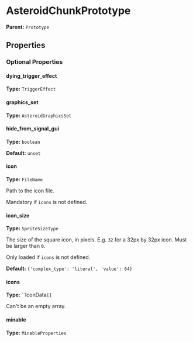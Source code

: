 # AsteroidChunkPrototype



**Parent:** `Prototype`

## Properties

### Optional Properties

#### dying_trigger_effect

**Type:** `TriggerEffect`



#### graphics_set

**Type:** `AsteroidGraphicsSet`



#### hide_from_signal_gui

**Type:** `boolean`



**Default:** `unset`

#### icon

**Type:** `FileName`

Path to the icon file.

Mandatory if `icons` is not defined.

#### icon_size

**Type:** `SpriteSizeType`

The size of the square icon, in pixels. E.g. `32` for a 32px by 32px icon. Must be larger than `0`.

Only loaded if `icons` is not defined.

**Default:** `{'complex_type': 'literal', 'value': 64}`

#### icons

**Type:** ``IconData`[]`

Can't be an empty array.

#### minable

**Type:** `MinableProperties`



